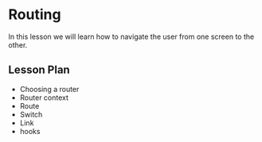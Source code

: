 # Routing

In this lesson we will learn how to navigate the user from one screen to the other.

## Lesson Plan

- Choosing a router
- Router context
- Route
- Switch
- Link
- hooks
